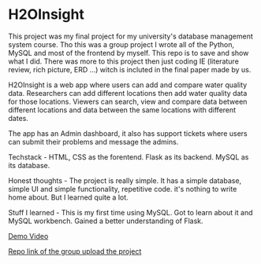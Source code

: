 # H2OInsight

This project was my final project for my university's database management system course. Tho this was a group project I wrote all of the Python, MySQL and most of the frontend by myself. This repo is to save and show what I did. There was more to this project then just coding IE (literature review, rich picture, ERD ...) witch is incluted in the final paper made by us.

H2OInsight is a web app where users can add and compare water quality data. Researchers can add different locations then add water quality data for those locations.  Viewers can search, view and compare data between different locations and data between the same locations with different dates.

The app has an Admin dashboard, it also has support tickets where users can submit their problems and message the admins.

Techstack - 
HTML, CSS as the forentend.
Flask as its backend. 
MySQL as its database.

Honest thoughts - 
The project is really simple. It has a simple database, simple UI and simple functionality, repetitive code.  it's nothing to write home about. But I learned quite a lot. 

Stuff I learned - 
This is my first time using MySQL. Got to learn about it and MySQL workbench.
Gained a better understanding of Flask.

[Demo Video](https://youtu.be/EM0y--ucJHE)

[Repo link of the group upload the project](https://github.com/farhantamzid/h2oInsight-group-5-iub-dbms?fbclid=IwAR0JOhxXjysPKEjWCVxjhcliWpro8I2jRJ87GphuLsmcJni_N_Wzfm1NTNI)
